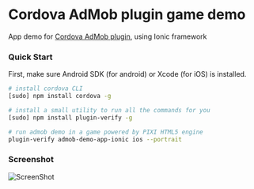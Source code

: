 # Cordova AdMob plugin game demo #

App demo for [Cordova AdMob plugin](https://github.com/floatinghotpot/cordova-admob-pro/), using Ionic framework

### Quick Start ###

First, make sure Android SDK (for android) or Xcode (for iOS) is installed.

```bash
# install cordova CLI
[sudo] npm install cordova -g

# install a small utility to run all the commands for you
[sudo] npm install plugin-verify -g

# run admob demo in a game powered by PIXI HTML5 engine
plugin-verify admob-demo-app-ionic ios --portrait
```

### Screenshot ###

![ScreenShot](https://github.com/floatinghotpot/admob-demo-app-ionic/raw/master/screen.jpg)

